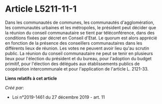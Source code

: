 # Article L5211-11-1

Dans les communautés de communes, les communautés d'agglomération, les communautés urbaines et les métropoles, le président
peut décider que la réunion du conseil communautaire se tient par téléconférence, dans des conditions fixées par décret en
Conseil d'Etat. Le quorum est alors apprécié en fonction de la présence des conseillers communautaires dans les différents
lieux de réunion. Les votes ne peuvent avoir lieu qu'au scrutin public. La réunion du conseil communautaire ne peut se tenir
en plusieurs lieux pour l'élection du président et du bureau, pour l'adoption du budget primitif, pour l'élection des
délégués aux établissements publics de coopération intercommunale et pour l'application de l'article L. 2121-33.

**Liens relatifs à cet article**

_Créé par_:

  - Loi n°2019-1461 du 27 décembre 2019 - art. 11
